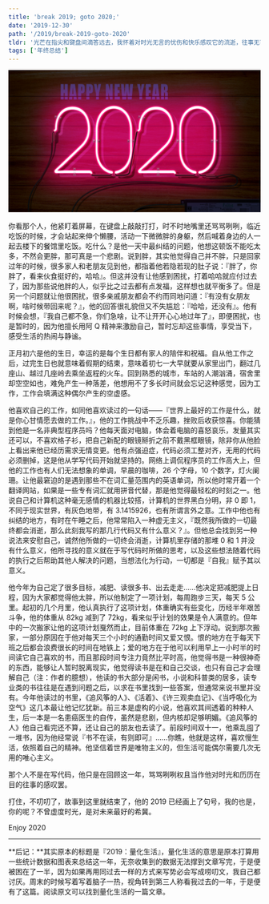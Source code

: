 ```yaml
---
title: 'break 2019; goto 2020;'
date: '2019-12-30'
path: '/2019/break-2019-goto-2020'
tldr: '光芒在指尖和键盘间滴答远去，我怀着对时光无言的忧伤和快乐感叹它的流逝，往事无可回首，未来依旧可期。'
tags: ['年终总结']
---
```


![Happy-New-Year](./2020.jpg)

你看那个人，他紧盯着屏幕，在键盘上敲敲打打，时不时地嘴里还骂骂咧咧，临近吃饭的时候，才会站起来伸个懒腰，活动一下微微胖的身躯，然后喊着身边的人一起去楼下的餐馆里吃饭。吃什么？是他一天中最纠结的问题，他想这顿饭不能吃太多，不然会更胖，那可真是一个悲剧。说到胖，其实他觉得自己并不胖，只是回家过年的时候，很多家人和老朋友见到他，都指着他若隐若现的肚子说：『胖了，你胖了，看来伙食挺好的，哈哈』。但这并没有让他感到困扰，打着哈哈就应付过去了，因为那些说他胖的人，似乎比之过去都有点发福，这样想也就平衡多了。但是另一个问题就让他很困扰，很多亲戚朋友都会不约而同地问道：『有没有女朋友啊，啥时候带回来呢？』，他的回答很礼貌但又不失尴尬：『哈哈，还没有』。他有时候会想，『我自己都不急，你们急啥，让不让开开心心地过年了』，即便困扰，也是暂时的，因为他擅长用阿 Q 精神来激励自己，暂时忘却这些事情，享受当下，感受生活的热闹与静谧。

正月初六是他的生日，幸运的是每个生日都有家人的陪伴和祝福。自从他工作之后，过完生日也就意味着假期的结束，意味着初七一大早就要从家里出门，翻过几座山、越过几座岭去乘坐返程的火车。回到熟悉的城市，车站的人潮汹涌，宿舍里却空空如也，难免产生一种落差，他想用不了多长时间就会忘记这种感觉，因为工作，工作会填满这种偶尔产生的空虚感。

他喜欢自己的工作，如同他喜欢读过的一句话——『世界上最好的工作是什么，就是你心甘情愿去做的工作。』，他的工作挑战中不乏乐趣，挫败后收获惊喜。你能猜到他是一名非典型程序员吗？他每天面对电脑，体会着电脑的喜怒哀乐，发量其实还可以，不喜欢格子衫，把自己新配的眼镜掰折之前不戴黑框眼镜，除非你从他脸上看出来他已经历需求无情变更。他有点强迫症，代码必须工整对齐，无用的代码必须删掉，这是他从学写代码开始就坚持的。网络上调侃程序员的工作高大上，但他的工作也有人们无法想象的单调，早晨的咖啡，26 个字母，10 个数字，灯火阑珊。让他最窘迫的是遇到那些不在词汇量范围内的英语单词，所以他时常开着一个翻译网站，如果是一些专有词汇就用拼音代替，那是他觉得最轻松的时刻之一。他说自己和计算机这种毫无感情的机器比较搭，计算机的世界黑白分明，非 0 即 1，不同于现实世界，有灰色地带，有 3.1415926，也有所谓言外之意。工作中他也有纠结的地方，有时在午睡之后，他常常陷入一种虚无主义，『既然我所做的一切最终都会消逝，那么此刻我写的那几行代码又有什么意义？』。但他总会找到另一种说法来安慰自己，诚然他所做的一切终会消逝，计算机里存储的那堆 0 和 1 并没有什么意义，他所寻找的意义就在于写代码时所做的思考，以及这些想法随着代码的执行之后帮助其他人解决的问题，当想法化为行动，一切都是『自我』赋予其以意义。

他今年为自己定了很多目标，减肥、读很多书、出去走走……他决定把减肥提上日程，因为大家都觉得他太胖，所以他制定了一项计划，每周跑步三天，每天 5 公里。起初的几个月里，他认真执行了这项计划，体重确实有些变化，历经半年艰苦斗争，他的体重从 82kg 减到了 72kg，看来似乎计划的效果是令人满意的。但年中的一次搬家让他的这项计划戛然而止，目前体重在 72kg 上下浮动。说到那次搬家，一部分原因在于他对每天三个小时的通勤时间又爱又恨。恨的地方在于每天下班之后都会浪费很长的时间在地铁上；爱的地方在于他可以利用早上一小时半的时间读它自己喜欢的书，而且那段时间专注力竟然比平时高，他觉得书是一种很神奇的东西，能够让人暂时脱离现实，他觉得读书是在和自己交谈，也只有自己才会理解自己（注：作者的臆想），他读的书大部分是闲书，小说和科普类的居多，读专业类的书往往是在遇到问题之后，以求在书里找到一些答案，但通常来说书里并没有。今年他读过的书里，《追风筝的人》、《活着》、《许三观卖血记》、《当呼吸化为空气》这几本最让他记忆犹新。前三本是虚构的小说，他喜欢其间透着的种种人生，后一本是一名患癌医生的自传，虽然是悲剧，但内核却足够明媚。《追风筝的人》他自己看完还不算，还让自己的朋友也去读了。前段时间双十一，他乘乱囤了一堆书，因为他经常说『书不在读，有则即可』……你瞧，他就是这样，喜欢慢生活，依照着自己的精神。他坚信着世界是唯物主义的，但生活可能偶尔需要几次无用的唯心主义。

那个人不是在写代码，他只是在回顾这一年，骂骂咧咧权且当作他对时光和历历在目的往事的感叹罢。

打住，不叨叨了，故事到这里就结束了，他的 2019 已经画上了句号，我的也是，你的呢？不曾虚度时光，是对未来最好的希冀。

Enjoy 2020

---

**后记：**其实原本的标题是『2019：量化生活』，量化生活的意思是原本打算用一些统计数据和图表来总结这一年，无奈收集到的数据无法撑到文章写完，于是便被困在了一半，因为如果再用同过去一样的方式来写势必会写成唠叨文，我自己都讨厌。周末的时候写着写着脑子一热，视角转到第三人称看我过去的一年，于是便有了这篇。阅读原文可以找到量化生活的一篇文章。
